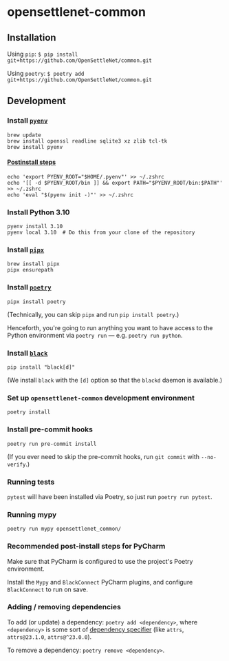 # opensettlenet-common

## Installation
Using `pip`: `$ pip install git+https://github.com/OpenSettleNet/common.git`

Using `poetry`: `$ poetry add git+https://github.com/OpenSettleNet/common.git`

## Development
### Install [`pyenv`](https://github.com/pyenv/pyenv)
```commandline
brew update
brew install openssl readline sqlite3 xz zlib tcl-tk
brew install pyenv
```

#### [Postinstall steps](https://github.com/pyenv/pyenv#set-up-your-shell-environment-for-pyenv)
```commandline
echo 'export PYENV_ROOT="$HOME/.pyenv"' >> ~/.zshrc
echo '[[ -d $PYENV_ROOT/bin ]] && export PATH="$PYENV_ROOT/bin:$PATH"' >> ~/.zshrc
echo 'eval "$(pyenv init -)"' >> ~/.zshrc
```

### Install Python 3.10
```commandline
pyenv install 3.10
pyenv local 3.10  # Do this from your clone of the repository
```

### Install [`pipx`](https://github.com/pypa/pipx)
```commandline
brew install pipx
pipx ensurepath
```

### Install [`poetry`](https://python-poetry.org)
```commandline
pipx install poetry
```

(Technically, you can skip `pipx` and run `pip install poetry`.)

Henceforth, you're going to run anything you want to have access to the Python environment via `poetry run` — e.g. `poetry run python`.

### Install [`black`](https://pypi.org/project/black/)

```commandline
pip install "black[d]"
```

(We install `black` with the `[d]` option so that the `blackd` daemon is available.)

### Set up `opensettlenet-common` development environment
```commandline
poetry install
```

### Install pre-commit hooks
```commandline
poetry run pre-commit install
```

(If you ever need to skip the pre-commit hooks, run `git commit` with `--no-verify`.)

### Running tests
`pytest` will have been installed via Poetry, so just run `poetry run pytest`.

### Running mypy
`poetry run mypy opensettlenet_common/`

### Recommended post-install steps for PyCharm

Make sure that PyCharm is configured to use the project's Poetry environment.

Install the `Mypy` and `BlackConnect` PyCharm plugins, and configure `BlackConnect` to run on save.

### Adding / removing dependencies

To add (or update) a dependency: `poetry add <dependency>`, where `<dependency>` is some sort of [dependency specifier](https://python-poetry.org/docs/dependency-specification/) (like `attrs`, `attrs@23.1.0`, `attrs@^23.0.0`).

To remove a dependency: `poetry remove <dependency>`.
